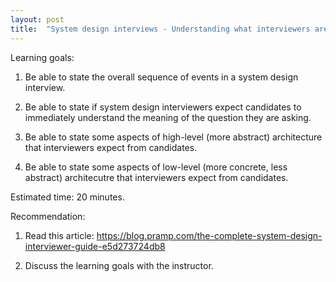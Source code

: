 ```yaml
---
layout: post
title:  "System design interviews - Understanding what interviewers are looking for"
---
```


Learning goals:

1. Be able to state the overall sequence of events in a system design interview.

2. Be able to state if system design interviewers expect candidates to immediately understand the meaning of the question they are asking.

3. Be able to state some aspects of high-level (more abstract) architecture that interviewers expect from candidates.

4. Be able to state some aspects of low-level (more concrete, less abstract) architecutre that interviewers expect from candidates.

Estimated time: 20 minutes.

Recommendation:

1. Read this article: https://blog.pramp.com/the-complete-system-design-interviewer-guide-e5d273724db8

2. Discuss the learning goals with the instructor.
